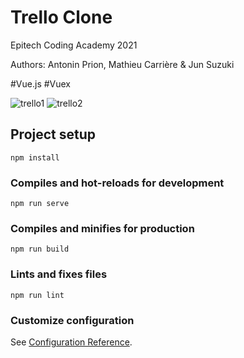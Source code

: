 # Trello Clone

Epitech Coding Academy 2021

Authors: Antonin Prion, Mathieu Carrière & Jun Suzuki

#Vue.js #Vuex

![trello1](https://user-images.githubusercontent.com/84317349/138343908-b827b811-8195-4be5-8674-4ca39bbaaf9d.png)
![trello2](https://user-images.githubusercontent.com/84317349/138343934-51584dfb-928b-4837-b67c-e671188bebc8.png)


## Project setup
```
npm install
```

### Compiles and hot-reloads for development
```
npm run serve
```

### Compiles and minifies for production
```
npm run build
```

### Lints and fixes files
```
npm run lint
```

### Customize configuration
See [Configuration Reference](https://cli.vuejs.org/config/).
